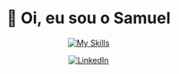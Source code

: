 <div align="center">

  # 👋 Oi, eu sou o Samuel<br>

  [![My Skills](https://skillicons.dev/icons?i=html,css,js,react,cs,dotnet,postgres)](https://www.linkedin.com/in/samubrreto/)
  
  [![LinkedIn](https://img.shields.io/badge/linkedin-%230077B5.svg?style=for-the-badge&logo=linkedin&logoColor=white)](https://www.linkedin.com/in/samubrreto/)

  
</div>

